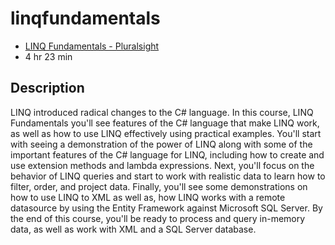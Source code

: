 # linqfundamentals

- [LINQ Fundamentals - Pluralsight](https://app.pluralsight.com/library/courses/linq-fundamentals-csharp-6/table-of-contents)
- 4 hr 23 min

## Description

LINQ introduced radical changes to the C# language. In this course, LINQ Fundamentals you'll see features of the C# language that make LINQ work, as well as how to use LINQ effectively using practical examples. You'll start with seeing a demonstration of the power of LINQ along with some of the important features of the C# language for LINQ, including how to create and use extension methods and lambda expressions. Next, you'll focus on the behavior of LINQ queries and start to work with realistic data to learn how to filter, order, and project data. Finally, you'll see some demonstrations on how to use LINQ to XML as well as, how LINQ works with a remote datasource by using the Entity Framework against Microsoft SQL Server. By the end of this course, you'll be ready to process and query in-memory data, as well as work with XML and a SQL Server database.

